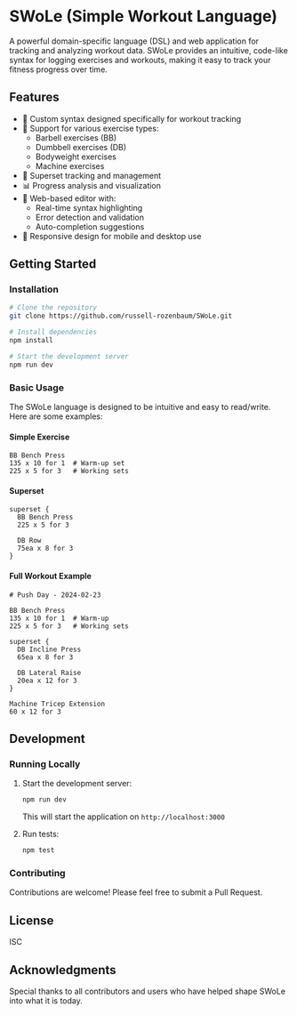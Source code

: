# SWoLe (Simple Workout Language)

A powerful domain-specific language (DSL) and web application for tracking and analyzing workout data. SWoLe provides an intuitive, code-like syntax for logging exercises and workouts, making it easy to track your fitness progress over time.

## Features

- 🎯 Custom syntax designed specifically for workout tracking
- 💪 Support for various exercise types:
  - Barbell exercises (BB)
  - Dumbbell exercises (DB)
  - Bodyweight exercises
  - Machine exercises
- 🔄 Superset tracking and management
- 📊 Progress analysis and visualization
- 📝 Web-based editor with:
  - Real-time syntax highlighting
  - Error detection and validation
  - Auto-completion suggestions
- 📱 Responsive design for mobile and desktop use

## Getting Started

### Installation

```bash
# Clone the repository
git clone https://github.com/russell-rozenbaum/SWoLe.git

# Install dependencies
npm install

# Start the development server
npm run dev
```

### Basic Usage

The SWoLe language is designed to be intuitive and easy to read/write. Here are some examples:

#### Simple Exercise

```
BB Bench Press
135 x 10 for 1  # Warm-up set
225 x 5 for 3   # Working sets
```

#### Superset

```
superset {
  BB Bench Press
  225 x 5 for 3

  DB Row
  75ea x 8 for 3
}
```

#### Full Workout Example

```
# Push Day - 2024-02-23

BB Bench Press
135 x 10 for 1  # Warm-up
225 x 5 for 3   # Working sets

superset {
  DB Incline Press
  65ea x 8 for 3

  DB Lateral Raise
  20ea x 12 for 3
}

Machine Tricep Extension
60 x 12 for 3
```

## Development

### Running Locally

1. Start the development server:

   ```bash
   npm run dev
   ```

   This will start the application on `http://localhost:3000`

2. Run tests:
   ```bash
   npm test
   ```

### Contributing

Contributions are welcome! Please feel free to submit a Pull Request.

## License

ISC

## Acknowledgments

Special thanks to all contributors and users who have helped shape SWoLe into what it is today.
